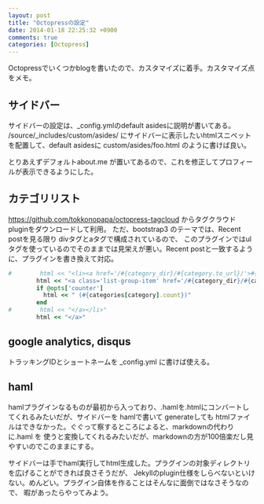 ```yaml
---
layout: post
title: "Octopressの設定"
date: 2014-01-18 22:25:32 +0900
comments: true
categories: [Octopress]
---
```

Octopressでいくつかblogを書いたので、カスタマイズに着手。カスタマイズ点をメモ。
<!--more-->

## サイドバー

サイドバーの設定は、_config.ymlのdefault asidesに説明が書いてある。
/source/_includes/custom/asides/ にサイドバーに表示したいhtmlスニペットを配置して、default asidesに
custom/asides/foo.html のように書けば良い。

とりあえずデフォルトabout.me が置いてあるので、これを修正してプロフィールが表示できるようにした。

## カテゴリリスト

https://github.com/tokkonopapa/octopress-tagcloud からタグクラウド pluginをダウンロードして利用。
ただ、bootstrap3 のテーマでは、Recent postを見る限り divタグとaタグで構成されているので、
このプラグインではulタグを使っているのでそのままでは見栄えが悪い。Recent postと一致するように、プラグインを書き換えて対応。

```ruby
#        html << "<li><a href='/#{category_dir}/#{category.to_url}/'>#{category}"
        html << "<a class='list-group-item' href='/#{category_dir}/#{category.to_url}/'>#{category}"
        if @opts['counter']
          html << " (#{categories[category].count})"
        end
#        html << "</a></li>"
        html << "</a>"
```

## google analytics, disqus

トラッキングIDとショートネームを _config.yml に書けば使える。

## haml

hamlプラグインなるものが最初から入っており、.hamlを.htmlにコンバートしてくれるみたいだが、サイドバーを
hamlで書いて generateしても htmlファイルはできなかった。ぐぐって察するところによると、markdownの代わりに.haml を
使うと変換してくれるみたいだが、markdownの方が100倍楽だし見やすいのでこのままにする。

サイドバーは手でhaml実行してhtml生成した。プラグインの対象ディレクトリを広げることができれば良さそうだが、
Jekyllのplugin仕様をしらべないといけない。めんどい。プラグイン自体を作ることはそんなに面倒ではなさそうなので、
暇があったらやってみよう。

